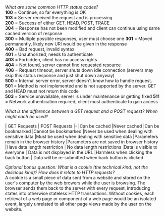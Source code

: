 *What are some common HTTP status codes?*  
**100** = Continue, so far everything is OK  
**103** = Server received the request and is processing  
**200** = Success of either GET, HEAD, POST, TRACE  
**304** = Response has not been modified and client can continue using same cached version of response  
**300** = Multiple possible responses, user must choose one
**301** = Moved permanently, likely new URI would be given in the response  
**400** = Bad request, invalid syntax  
**401** = Unauthorized, needs to authenticate  
**403** = Forbidden, client has no access rights  
**404** = Not found, server cannot find requested resource  
**408** = Request timeout, server shuts down idle connection (servers may skip this status response and just shut down anyway)  
**500** = Internal server error, server doesn't know how to handle request.  
**501** = Method is not implemented and is not supported by the server. GET and HEAD must not return this code  
**503** = Service unavailable, server is under maintenance or getting fixed
**511** = Network authentication required, client must authenticate to gain access

*What is the difference between a GET request and a POST request? When might each be used?*

| GET Requests | POST Requests
|-
|Can be cached |Never cached
|Can be bookmarked |Cannot be bookmarked
|Never be used when dealing with sensitive data |Must be used when dealing with sensitive data
|Parameters remain in the browser history |Parameters are not saved in browser history
|Have data length restriction | No data length restrictions
|Data is visible to everyone | Data is not displayed in the URL
|Harmless when clicking the back button | Data will be re-submitted when back button is clicked

*Optional bonus question: What is a cookie (the technical kind, not the delicious kind)? How does it relate to HTTP requests?*  
A cookie is a small piece of data sent from a website and stored on the user's computer by the web browers while the user is browsing. The browser sends them back to the server with every request, introducing states into otherwise stateless HTTP transactions.  Without cookies, each retrieval of a web page or component of a web page would be an isolated event, largely unrelated to all other page views made by the user on the website.
